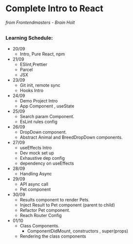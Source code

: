 # Complete Intro to React

###### from Frontendmasters - _Brain Holt_

### Learning Schedule:

- 20/09
  - Intro, Pure React, npm
- 21/09
  - ESlint,Prettier
  - Parcel
  - JSX
- 23/09
  - Git init, remote sync
  - Hooks Intro
- 24/09
  - Demo Project Intro
  - App Component , useState
- 25/09
  - Search param Component.
  - EsLint rules config
- 26/09
  - DropDown component.
  - Abstract Animal and BreedDropDown components.
- 27/09
  - useEffects Intro
  - Dev mock set up
  - Exhaustive dep config
  - dependency on useEffects
- 28/09
  - Handling Async
- 29/09
  - API async call
  - Pet component
- 30/09
  - Results component to render Pets.
  - Inject Result to Pet component (parent to child)
  - Refactor Pet component.
  - Reach Router Config
- 01/10
  - Class Components.
    - ComponentDidMount, constructors , super(props)
  - Rendering the class components
